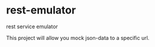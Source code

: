 # rest-emulator
rest service emulator

This project will allow you mock json-data to a specific url.
